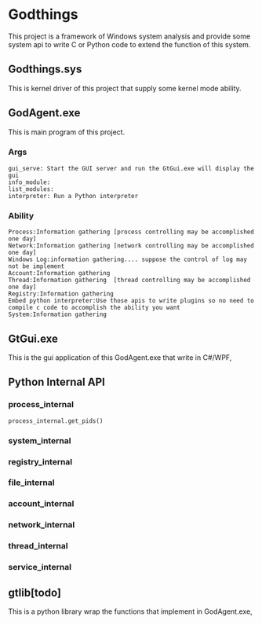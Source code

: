 # Godthings
This project is a framework of Windows system analysis and provide some system api to write C or Python code to extend the function of this system. 
## Godthings.sys
  This is kernel driver of this project that supply some kernel mode ability.
  
## GodAgent.exe
  This is main program of this project.
  ### Args
    gui_serve: Start the GUI server and run the GtGui.exe will display the gui
    info_module: 
    list_modules:
    interpreter: Run a Python interpreter
  ### Ability
    Process:Information gathering [process controlling may be accomplished one day]
    Network:Information gathering [network controlling may be accomplished one day]
    Windows Log:information gathering.... suppose the control of log may not be implement
    Account:Information gathering
    Thread:Information gathering  [thread controlling may be accomplished one day]
    Registry:Information gathering
    Embed python interpreter:Use those apis to write plugins so no need to compile c code to accomplish the ability you want
    System:Information gathering
  
## GtGui.exe
  This is the gui application of this GodAgent.exe that write in C#/WPF,
 
## Python Internal API
  ### process_internal
    process_internal.get_pids()
  ### system_internal
  ### registry_internal
  ### file_internal
  ### account_internal
  ### network_internal
  ### thread_internal
  ### service_internal
## gtlib[todo]
  This is a python library wrap the functions that implement in GodAgent.exe,

